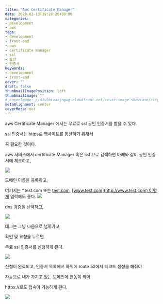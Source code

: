 ```yaml
---
title: "Aws Certificate Manager"
date: 2020-02-13T19:28:20+09:00
categories: 
- development
- aws
tags: 
- development
- front-end
- aws
- certificate manager
- ssl
- 보안
- 인증서
keywords: 
- development
- front-end
cover: ""
draft: false
thumbnailImagePosition: left
thumbnailImage: ""
# coverImage: //d1u9biwaxjngwg.cloudfront.net/cover-image-showcase/city.jpg
metaAlignment: center
coverMeta: out
---
```


aws Certificate Manager 에서는 무료로 ssl 공인 인증서를 받을 수 있다.

ssl 인증서는 https로 웹사이트를 통신하기 위해서 

꼭 필요한 것이다. 

aws 서비스에서 certificate Manager 혹은 ssl 으로 검색하면 아래와 같이 공인 인증서에 체크하고,

![](https://img1.daumcdn.net/thumb/R1280x0/?scode=mtistory2&fname=https%3A%2F%2Fblog.kakaocdn.net%2Fdn%2FbA8xSr%2FbtqBVe3N1CT%2FEO8KMTG2b9ecPEMGX3oZTK%2Fimg.png)

도메인 이름을 등록하고,

여기서는 \*.test.com 또는 [test.com](http://test.com), [www.test.com](http://www.test.com) 이렇게 입력해도 좋다.
![](https://img1.daumcdn.net/thumb/R1280x0/?scode=mtistory2&fname=https%3A%2F%2Fblog.kakaocdn.net%2Fdn%2FdqLxWN%2FbtqBVM0c7z6%2FKWZNuAEST0ljF2eHpoXaW1%2Fimg.png)


dns 검증을 선택하고, 

![](https://img1.daumcdn.net/thumb/R1280x0/?scode=mtistory2&fname=https%3A%2F%2Fblog.kakaocdn.net%2Fdn%2FR9zwd%2FbtqBYfGGseY%2F4LLVI5mAiKYg4awqwuUxuk%2Fimg.png)


태그는 그냥 다음으로 넘어가고, 

확인 및 요청을 누르면 

무료 ssl 인증서를 신청하게 된다. 

![](https://img1.daumcdn.net/thumb/R1280x0/?scode=mtistory2&fname=https%3A%2F%2Fblog.kakaocdn.net%2Fdn%2FunfTZ%2FbtqBXHcAz6Y%2FFivB8QSJKO0tnkgXXGJk60%2Fimg.png)

신청이 완료되고, 인증서 목록에서 하위에 route 53에서 레코드 생성을 해줘야 

자동으로 내가 가지고 있는 도메인에 연동이 되어 

https://로도 접속이 가능하게 된다.

![](https://img1.daumcdn.net/thumb/R1280x0/?scode=mtistory2&fname=https%3A%2F%2Fblog.kakaocdn.net%2Fdn%2FbFYnBt%2FbtqBWB4ZAMi%2F4CNXT8e1pcmH1Zue2UL7Pk%2Fimg.png)
